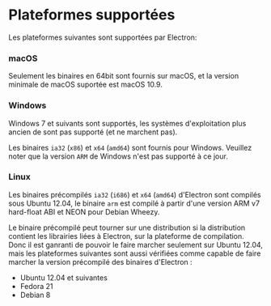 # Plateformes supportées

Les plateformes suivantes sont supportées par Electron:

### macOS

Seulement les binaires en 64bit  sont fournis sur macOS, et la version minimale de macOS suportée est macOS 10.9.

### Windows

Windows 7 et suivants sont supportés, les systèmes d'exploitation plus ancien de sont pas supporté
(et ne marchent pas).

Les binaires `ia32` (`x86`) et `x64` (`amd64`) sont fournis pour Windows.
Veuillez noter que la version `ARM` de Windows n'est pas supporté à ce jour.

### Linux

Les binaires précompilés `ia32` (`i686`) et `x64` (`amd64`) d'Electron sont compilés sous
Ubuntu 12.04, le binaire `arm` est compilé à partir d'une version ARM v7 hard-float ABI et
NEON pour Debian Wheezy.

Le binaire précompilé peut tourner sur une distribution si la distribution contient les librairies liées à Electron, sur la plateforme de compilation. Donc il est ganranti de pouvoir le faire marcher seulement sur Ubuntu 12.04, mais les plateformes suivantes sont aussi vérifiées comme capable de faire marcher la version précompilé des binaires d'Electron :

* Ubuntu 12.04 et suivantes
* Fedora 21
* Debian 8
